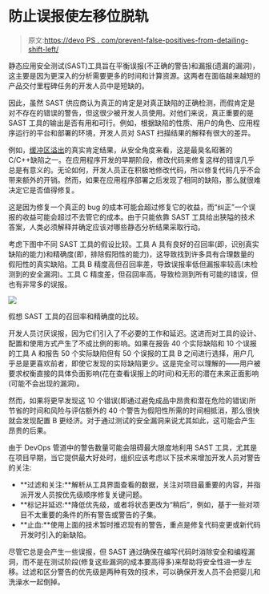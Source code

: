 # 防止误报使左移位脱轨

> 原文:[https://devo PS . com/prevent-false-positives-from-detailing-shift-left/](https://devops.com/prevent-false-positives-from-derailing-shift-left/)

静态应用安全测试(SAST)工具旨在平衡误报(不正确的警告)和漏报(遗漏的漏洞)，这主要是因为更深入的分析需要更多的时间和计算资源。这两者在面临越来越短的产品交付里程碑任务的开发人员中是短缺的。

因此，虽然 SAST 供应商认为真正的肯定是对真正缺陷的正确检测，而假肯定是对不存在的错误的警告，但这很少被开发人员使用。对他们来说，真正重要的是 SAST 工具的输出是否有用和可行。例如，根据缺陷的性质、用户的角色、应用程序运行的平台和部署的环境，开发人员对 SAST 扫描结果的解释有很大的差异。

例如，[缓冲区溢出](https://securityboulevard.com/?s=buffer+overrun)的真实肯定结果，从安全角度来看，这是最臭名昭著的 C/C++缺陷之一。在应用程序开发的早期阶段，修改代码来修复这样的错误几乎总是有意义的。无论如何，开发人员正在积极地修改代码，所以修复代码几乎不会带来额外的开销。然而，如果在应用程序部署之后发现了相同的缺陷，那么就很难决定它是否值得修复。

这是因为修复一个真正的 bug 的成本可能会超过修复它的收益，而“纠正”一个误报的收益可能会超过不去管它的成本。由于只能依靠 SAST 工具给出狭隘的技术答案，人类必须解释并确定应该对哪些静态分析结果采取行动。

考虑下图中不同 SAST 工具的假设比较。工具 A 具有良好的召回率(即，识别真实缺陷的能力)和精确度(即，排除假阳性的能力)，这导致找到许多具有合理数量的假阳性的真实缺陷。工具 B 精度高但召回率差，导致误报率低但漏报率较高(未检测到的安全漏洞)。工具 C 精度差，但召回率高，导致检测到所有可能的错误，但也有非常多的误报。

![](../Images/a45616546a8b85f68f63668abc0cb8a6.png)

假想 SAST 工具的召回率和精确度的比较。

开发人员讨厌误报，因为它们引入了不必要的工作和延迟。这进而对工具的设计、配置和使用方式产生了不成比例的影响。如果在报告 40 个实际缺陷和 10 个误报的工具 A 和报告 50 个实际缺陷但有 50 个误报的工具 B 之间进行选择，用户几乎总是更喜欢前者，即使它发现的实际缺陷更少。这是完全可以理解的——用户被要求权衡直接的具体负面影响(花在查看误报上的时间)和无形的潜在未来正面影响(可能不会出现的漏洞)。

然而，如果将更早发现这 10 个错误(即通过避免成品中昂贵和潜在危险的错误)所节省的时间和风险与评估额外的 40 个警告为假阳性所需的时间相抵消，那么很快就会发现配置 B 更经济。对于通过测试的安全漏洞来说尤其如此，这可能会产生昂贵的后果。

由于 DevOps 管道中的警告数量可能会阻碍最大限度地利用 SAST 工具，尤其是在项目早期，当它提供最大好处时，组织应该考虑以下技术来增加开发人员对警告的关注:

*   **过滤和关注:**解析从工具界面查看的数据，关注对项目最重要的内容，并指派开发人员按优先级顺序修复关键问题。
*   **标记并延迟:**降低优先级，或者将状态更改为“稍后”，例如，基于一些对项目不太重要的条件的所有警告或警告的子集。
*   **止血:**使用上面的技术暂时推迟现有的警告，重点是修复代码变更或新代码开发时引入的新缺陷。

尽管它总是会产生一些误报，但 SAST 通过确保在编写代码时消除安全和编程漏洞，而不是在测试阶段(修复这些漏洞的成本要高得多)来帮助将安全性进一步左移。过滤和区分警告的优先级是两种有效的技术，可以确保开发人员不会把婴儿和洗澡水一起倒掉。